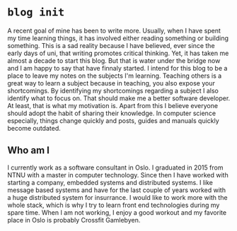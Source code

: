 # `blog init`
A recent goal of mine has been to write more. Usually, when I have spent my time learning things, it has involved either reading something or building something. This is a sad reality because I have believed, ever since the early days of uni, that writing promotes critical thinking. Yet, it has taken me almost a decade to start this blog. But that is water under the bridge now and I am happy to say that have finnaly started. I intend for this blog to be a place to leave my notes on the subjects I'm learning. Teaching others is a great way to learn a subject because in teaching, you also expose your shortcomings. By identifying my shortcomings regarding a subject I also identify what to focus on. That should make me a better software developer. At least, that is what my motivation is. Apart from this I believe everyone should adopt the habit of sharing their knowledge. In computer science especially, things change quickly and posts, guides and manuals quickly become outdated.

## Who am I
I currently work as a software consultant in Oslo. I graduated in 2015 from NTNU with a master in computer technology. Since then I have worked with starting a company, embedded systems and distributed systems. I like message based systems and have for the last couple of years worked with a huge distributed system for insurrance. I would like to work more with the whole stack, which is why I try to learn front end technologies during my spare time. When I am not working, I enjoy a good workout and my favorite place in Oslo is probably Crossfit Gamlebyen. 